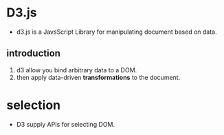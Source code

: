 D3.js
=====

+ d3.js is a JavsScript Library for manipulating document based on data.

## introduction

1. d3 allow you bind arbitrary data to a DOM.
2. then apply data-driven **transformations** to the document.

# selection

+ D3 supply APIs for selecting DOM.


